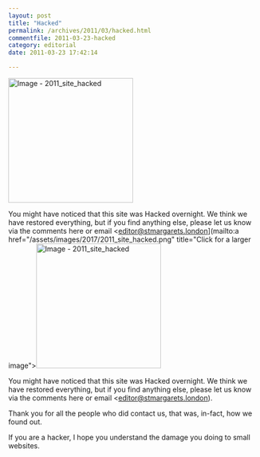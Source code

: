 ```yaml
---
layout: post
title: "Hacked"
permalink: /archives/2011/03/hacked.html
commentfile: 2011-03-23-hacked
category: editorial
date: 2011-03-23 17:42:14

---
```


<a href="/assets/images/2017/2011_site_hacked.png" title="Click for a larger image"><img src="/assets/images/2017/2011_site_hacked-thumb.png" width="250" alt="Image - 2011_site_hacked"  class="photo right"/></a>

You might have noticed that this site was Hacked overnight. We think we have restored everything, but if you find anything else, please let us know via the comments here or email <editor@stmargarets.london](mailto:a href="/assets/images/2017/2011_site_hacked.png" title="Click for a larger image"><img src="/assets/images/2017/2011_site_hacked-thumb.png" width="250" alt="Image - 2011_site_hacked"  class="photo right"/></a>

You might have noticed that this site was Hacked overnight. We think we have restored everything, but if you find anything else, please let us know via the comments here or email <editor@stmargarets.london).

Thank you for all the people who did contact us, that was, in-fact, how we found out.

If you are a hacker, I hope you understand the damage you doing to small websites.
